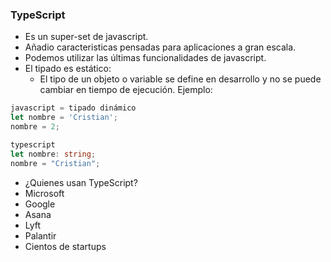 ### TypeScript
- Es un super-set de javascript.
- Añadio caracteristicas pensadas para aplicaciones a gran escala.
- Podemos utilizar las últimas funcionalidades de javascript.
- El tipado es estático:
  - El tipo de un objeto o variable se define en desarrollo y no se puede cambiar en tiempo de ejecución.
 Ejemplo:
 ``` javascript
 javascript = tipado dinámico
 let nombre = 'Cristian';
 nombre = 2;
 ```
 ``` typescript
 typescript
 let nombre: string;
 nombre = "Cristian";
 ```


- ¿Quienes usan TypeScript?
 - Microsoft
 - Google
 - Asana
 - Lyft
 - Palantir
 - Cientos de startups




  
















